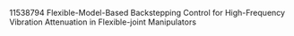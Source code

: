 11538794
Flexible-Model-Based Backstepping Control for High-Frequency Vibration Attenuation in Flexible-joint Manipulators
